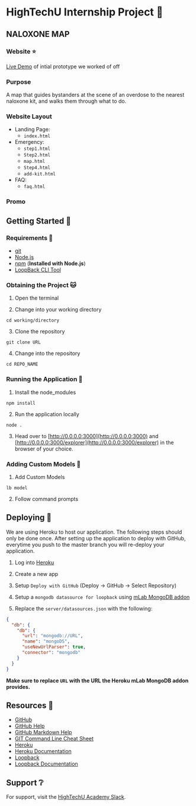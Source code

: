 # HighTechU Internship Project :metal:

## NALOXONE MAP

### Website :star:

[Live Demo](https://victoria-naloxone-map.herokuapp.com) of intial prototype we worked of off

### Purpose

A map that guides bystanders at the scene of an overdose to the nearest naloxone kit, and walks them through what to do.

### Website Layout

* Landing Page:
    * `index.html`
* Emergency:
    * `step1.html`
    * `Step2.html`
    * `map.html`
    * `Step4.html`
    * `add-kit.html`
* FAQ:
    * `faq.html`

### Promo 

## Getting Started :thinking:

### Requirements :dog:

* [git](https://git-scm.com)
* [Node.js](https://nodejs.org/en/)
* [npm](https://www.npmjs.com) (**Installed with Node.js**)
* [LoopBack CLI Tool](https://loopback.io/lb3/getting-started)

### Obtaining the Project :cat:

1. Open the terminal

2. Change into your working directory

```
cd working/directory
```

3. Clone the repository 

```
git clone URL
```

4. Change into the repository

```
cd REPO_NAME
```

### Running the Application :deer:

1. Install the node_modules

```
npm install
```

2. Run the application locally

```
node .
```

3. Head over to [http://0.0.0.0:3000](http://0.0.0.0:3000) and [http://0.0.0.0:3000/explorer](http://0.0.0.0:3000/explorer) in the browser of your choice.

### Adding Custom Models :ocean:

1. Add Custom Models

```
lb model
```

2. Follow command prompts

## Deploying :bear:

We are using Heroku to host our application. The following steps should only be done once. After setting up the application to deploy with GitHub, everytime you push to the master branch you will re-deploy your application.

1. Log into [Heroku](https://id.heroku.com/login)

1. Create a new app

1. Setup `Deploy with GitHub` (Deploy -> GitHub -> Select Repository)

1. Setup a `mongodb datasource for loopback` using [mLab MongoDB addon](https://elements.heroku.com/addons/mongolab)

1. Replace the `server/datasources.json` with the following:

```json
{
  "db": {
    "db": {
      "url": "mongodb://URL",
      "name": "mongoDS",
      "useNewUrlParser": true,
      "connector": "mongodb"
    }
  }
}
```

**Make sure to replace `URL` with the URL the Heroku mLab MongoDB addon provides.**

## Resources :blue_book:

* [GitHub](https://github.com)
* [GitHub Help](https://help.github.com/)
* [GitHub Markdown Help](https://help.github.com/en/articles/basic-writing-and-formatting-syntax)
* [GIT Command Line Cheat Sheet](https://education.github.com/git-cheat-sheet-education.pdf)
* [Heroku](https://www.heroku.com)
* [Heroku Documentation](https://devcenter.heroku.com/categories/reference)
* [Loopback](http://loopback.io)
* [Loopback Documentation](https://loopback.io/lb3/getting-started)

## Support :grey_question:

For support, visit the [HighTechU Academy Slack]().
